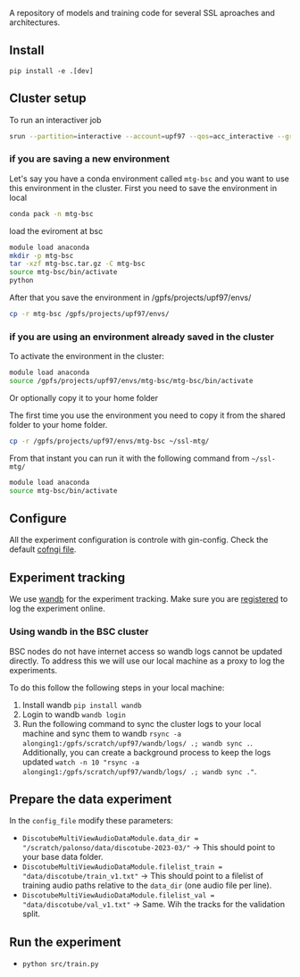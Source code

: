 
A repository of models and training code for several SSL aproaches and architectures.

## Install

```
pip install -e .[dev]
```

## Cluster setup 

To run an interactiver job
```bash
srun --partition=interactive --account=upf97 --qos=acc_interactive --gres=gpu:1 --cpus-per-task=20 --time=02:00:00 --pty /bin/bash
```

### if you are saving a new environment

Let's say you have a conda environment called `mtg-bsc` and you want to use this environment in the cluster. First you need to
save the environment in local
```bash
conda pack -n mtg-bsc
```

load the eviroment at bsc

```bash
module load anaconda
mkdir -p mtg-bsc
tar -xzf mtg-bsc.tar.gz -C mtg-bsc
source mtg-bsc/bin/activate
python
```
After that you save the environment in /gpfs/projects/upf97/envs/
    
```bash
cp -r mtg-bsc /gpfs/projects/upf97/envs/
```
### if you are using an environment already saved in the cluster


To activate the environment in the cluster:

```bash
module load anaconda
source /gpfs/projects/upf97/envs/mtg-bsc/mtg-bsc/bin/activate
```

Or optionally copy it to your home folder

The first time you use the environment you need to copy it from the shared folder to your home folder.
```bash
cp -r /gpfs/projects/upf97/envs/mtg-bsc ~/ssl-mtg/
```

From that instant you can run it with the following command from `~/ssl-mtg/`

```bash
module load anaconda
source mtg-bsc/bin/activate
```


## Configure

All the experiment configuration is controle with gin-config.
Check the default [cofngi file](cfg/config.gin).


## Experiment tracking

We use [wandb](https://docs.wandb.ai/) for the experiment tracking.
Make sure you are [registered](https://docs.wandb.ai/quickstart#2-log-in-to-wb) to log the experiment online.

### Using wandb in the BSC cluster

BSC nodes do not have internet access so wandb logs cannot be updated directly.
To address this we will use our local machine as a proxy to log the experiments.

To do this follow the following steps in your local machine:
1. Install wandb `pip install wandb`
2. Login to wandb `wandb login`
3. Run the following command to sync the cluster logs to your local machine and sync them to wandb `rsync -a alonging1:/gpfs/scratch/upf97/wandb/logs/ .; wandb sync .`.
Additionally, you can create a background process to keep the logs updated `watch -n 10 "rsync -a alonging1:/gpfs/scratch/upf97/wandb/logs/ .; wandb sync ."`.



## Prepare the data experiment
In the `config_file` modify these parameters:

- `DiscotubeMultiViewAudioDataModule.data_dir = "/scratch/palonso/data/discotube-2023-03/"` -> This should point to your base data folder.
- `DiscotubeMultiViewAudioDataModule.filelist_train = "data/discotube/train_v1.txt"` -> This should point to a filelist of training audio paths relative to the `data_dir` (one audio file per line).
- `DiscotubeMultiViewAudioDataModule.filelist_val = "data/discotube/val_v1.txt"` -> Same. Wih the tracks for the validation split.


## Run the experiment

- `python src/train.py`

